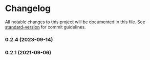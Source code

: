 # Changelog

All notable changes to this project will be documented in this file. See [standard-version](https://github.com/conventional-changelog/standard-version) for commit guidelines.

### 0.2.4 (2023-09-14)

### 0.2.1 (2021-09-06)
